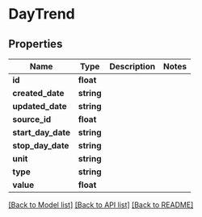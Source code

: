 # DayTrend

## Properties
Name | Type | Description | Notes
------------ | ------------- | ------------- | -------------
**id** | **float** |  | 
**created_date** | **string** |  | 
**updated_date** | **string** |  | 
**source_id** | **float** |  | 
**start_day_date** | **string** |  | 
**stop_day_date** | **string** |  | 
**unit** | **string** |  | 
**type** | **string** |  | 
**value** | **float** |  | 

[[Back to Model list]](../README.md#documentation-for-models) [[Back to API list]](../README.md#documentation-for-api-endpoints) [[Back to README]](../README.md)


